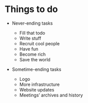 
Things to do
============

  * Never-ending tasks
    * Fill that todo
    * Write stuff
    * Recruit cool people
    * Have fun
    * Become rich
    * Save the world

  * Sometime-ending tasks
    * Logo
    * More infrastructure
    * Website updates
    * Meetings’ archives and history

